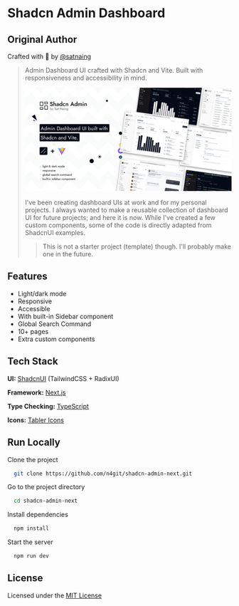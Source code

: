 # Shadcn Admin Dashboard

## Original Author

Crafted with 🤍 by [@satnaing](https://github.com/satnaing)

> Admin Dashboard UI crafted with Shadcn and Vite. Built with responsiveness and accessibility in mind.
> 
> ![alt text](public/images/shadcn-admin.png)
> 
> I've been creating dashboard UIs at work and for my personal projects. I always wanted to make a reusable collection of dashboard UI for future projects; and here it is now. While I've created a few custom components, some of the code is directly adapted from ShadcnUI examples.
> 
> > This is not a starter project (template) though. I'll probably make one in the future.

## Features

- Light/dark mode
- Responsive
- Accessible
- With built-in Sidebar component
- Global Search Command
- 10+ pages
- Extra custom components

## Tech Stack

**UI:** [ShadcnUI](https://ui.shadcn.com) (TailwindCSS + RadixUI)

**Framework:** [Next.js](https://nextjs.org)

**Type Checking:** [TypeScript](https://www.typescriptlang.org/)

**Icons:** [Tabler Icons](https://tabler.io/icons)

## Run Locally

Clone the project

```bash
  git clone https://github.com/n4git/shadcn-admin-next.git
```

Go to the project directory

```bash
  cd shadcn-admin-next
```

Install dependencies

```bash
  npm install
```

Start the server

```bash
  npm run dev
```

## License

Licensed under the [MIT License](https://choosealicense.com/licenses/mit/)
